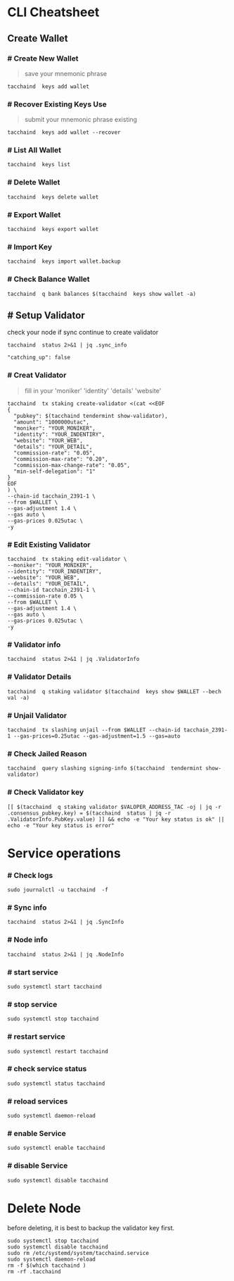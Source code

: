 # **CLI Cheatsheet**

## Create Wallet

### # Create New Wallet
> save your mnemonic phrase
```
tacchaind  keys add wallet
```
### # Recover Existing Keys Use
> submit your mnemonic phrase existing
```
tacchaind  keys add wallet --recover
```

### # List All Wallet
```
tacchaind  keys list
```

### # Delete Wallet
```
tacchaind  keys delete wallet
```
### # Export Wallet
```
tacchaind  keys export wallet
```
### # Import Key
```
tacchaind  keys import wallet.backup
```
### # Check Balance Wallet
```
tacchaind  q bank balances $(tacchaind  keys show wallet -a)
```

## # Setup Validator
check your node if sync continue to create validator
```
tacchaind  status 2>&1 | jq .sync_info
```
`"catching_up": false`


### # Creat Validator
>fill in your 'moniker' 'identity' 'details' 'website'
```
tacchaind  tx staking create-validator <(cat <<EOF
{
  "pubkey": $(tacchaind tendermint show-validator),
  "amount": "1000000utac",
  "moniker": "YOUR_MONIKER",
  "identity": "YOUR_INDENTIRY",
  "website": "YOUR_WEB",
  "details": "YOUR_DETAIL",
  "commission-rate": "0.05",
  "commission-max-rate": "0.20",
  "commission-max-change-rate": "0.05",
  "min-self-delegation": "1"
}
EOF
) \
--chain-id tacchain_2391-1 \
--from $WALLET \
--gas-adjustment 1.4 \
--gas auto \
--gas-prices 0.025utac \
-y
```

### # Edit Existing Validator
```
tacchaind  tx staking edit-validator \
--moniker": "YOUR_MONIKER",
--identity": "YOUR_INDENTIRY",
--website": "YOUR_WEB",
--details": "YOUR_DETAIL",
--chain-id tacchain_2391-1 \
--commission-rate 0.05 \
--from $WALLET \
--gas-adjustment 1.4 \
--gas auto \
--gas-prices 0.025utac \
-y
```

### # Validator info
```
tacchaind  status 2>&1 | jq .ValidatorInfo
```

### # Validator Details
```
tacchaind  q staking validator $(tacchaind  keys show $WALLET --bech val -a)
```

### # Unjail Validator
```
tacchaind  tx slashing unjail --from $WALLET --chain-id tacchain_2391-1 --gas-prices=0.25utac --gas-adjustment=1.5 --gas=auto
```

### # Check Jailed Reason
```
tacchaind  query slashing signing-info $(tacchaind  tendermint show-validator)
```

### # Check Validator key
```
[[ $(tacchaind  q staking validator $VALOPER_ADDRESS_TAC -oj | jq -r .consensus_pubkey.key) = $(tacchaind  status | jq -r .ValidatorInfo.PubKey.value) ]] && echo -e "Your key status is ok" || echo -e "Your key status is error"
```


# Service operations

### # Check logs
```
sudo journalctl -u tacchaind  -f
```
### # Sync info
```
tacchaind  status 2>&1 | jq .SyncInfo
```
### # Node info
```
tacchaind  status 2>&1 | jq .NodeInfo
```
### # start service
```
sudo systemctl start tacchaind 
```
### # stop service
```
sudo systemctl stop tacchaind 
```
### # restart service
```
sudo systemctl restart tacchaind 
```
### # check service status
```
sudo systemctl status tacchaind 
```
### # reload services
```
sudo systemctl daemon-reload
```
### # enable Service
```
sudo systemctl enable tacchaind 
```
### # disable Service
```
sudo systemctl disable tacchaind 
```


# Delete Node
before deleting, it is best to backup the validator key first.
```
sudo systemctl stop tacchaind 
sudo systemctl disable tacchaind 
sudo rm /etc/systemd/system/tacchaind.service
sudo systemctl daemon-reload
rm -f $(which tacchaind )
rm -rf .tacchaind
```
